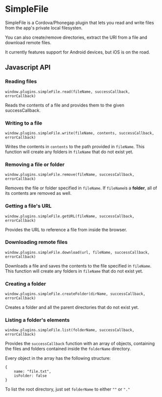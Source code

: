 SimpleFile
==========

SimpleFile is a Cordova/Phonegap plugin that lets you read and write files from the app's private local filesysten.

You can also create/remove directories, extract the URI from a file and download remote files.

It currently features support for Android devices, but iOS is on the road. 

Javascript API
-----
### Reading files

	window.plugins.simpleFile.read(fileName, successCallback, errorCallback)

Reads the contents of a file and provides them to the given successCallback.

### Writing to a file
   
	window.plugins.simpleFile.write(fileName, contents, successCallback, errorCallback)

Writes the contents in ```contents``` to the path provided in ```fileName```. This function will create any folders in ```fileName``` that do not exist yet. 

### Removing a file or folder

	window.plugins.simpleFile.remove(fileName, successCallback, errorCallback)

Removes the file or folder specified in ```fileName```. If ```fileName```is a **folder**, all of its contents are removed as well. 
   
### Getting a file's URL
      
	window.plugins.simpleFile.getURL(fileName, successCallback, errorCallback)

Provides the URL to reference a file from inside the browser. 
     
### Downloading remote files

	window.plugins.simpleFile.download(url, fileName, successCallback, errorCallback)

Downloads a file and saves the contents to the file specified in ```fileName```.
This function will create any folders in ```fileName``` that do not exist yet. 

### Creating a folder

	window.plugins.simpleFile.createFolder(dirName, successCallback, errorCallback)

Creates a folder and all the parent directories that do not exist yet. 

### Listing a folder's elements

	window.plugins.simpleFile.list(folderName, successCallback, errorCallback)

Provides the ```successCallback``` function with an array of objects, containing the files and folders contained inside the ```folderName``` directory.

Every object in the array has the following structure:

	{
		name: "file.txt",
		isFolder: false
	}

To list the root directory, just set ```folderName``` to either ```""``` or ```"."```


